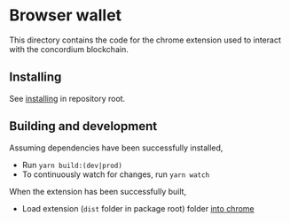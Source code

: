 # Browser wallet

This directory contains the code for the chrome extension used to interact with the concordium blockchain.

## Installing

See [installing](../..#installing) in repository root.

## Building and development

Assuming dependencies have been successfully installed,

-   Run `yarn build:(dev|prod)`
-   To continuously watch for changes, run `yarn watch`

When the extension has been successfully built,

-   Load extension (`dist` folder in package root) folder [into chrome](https://developer.chrome.com/docs/extensions/mv3/getstarted/#unpacked)
